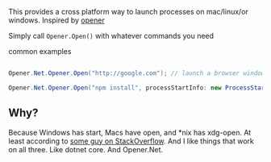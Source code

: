 This provides a cross platform way to launch processes on mac/linux/or windows. Inspired by [opener](https://github.com/domenic/opener)

Simply call  `Opener.Open()` with whatever commands you need


common examples


```cs

Opener.Net.Opener.Open("http://google.com"); // launch a browser window

Opener.Net.Opener.Open("npm install", processStartInfo: new ProcessStartInfo(){ WorkingDirectory = "c:/projects/npmrest"}); //npm install in a specific directory

```

## Why?


Because Windows has start, Macs have open, and *nix has xdg-open. At least according to [some guy on StackOverflow](http://stackoverflow.com/q/1480971/3191). And I like things that work on all three. Like dotnet core. And Opener.Net.

